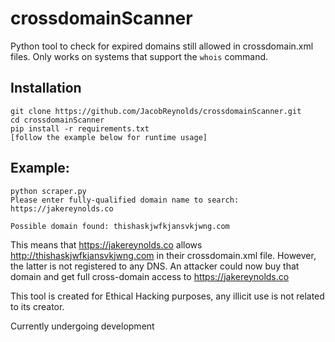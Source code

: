 # crossdomainScanner
Python tool to check for expired domains still allowed in crossdomain.xml files.
Only works on systems that support the `whois` command.

## Installation
```
git clone https://github.com/JacobReynolds/crossdomainScanner.git
cd crossdomainScanner
pip install -r requirements.txt
[follow the example below for runtime usage]
```
## Example:

```
python scraper.py
Please enter fully-qualified domain name to search: https://jakereynolds.co

Possible domain found: thishaskjwfkjansvkjwng.com
```

This means that https://jakereynolds.co allows http://thishaskjwfkjansvkjwng.com in their crossdomain.xml file.  However, the latter is not registered to any DNS.  An attacker could now buy that domain and get full cross-domain access to https://jakereynolds.co

This tool is created for Ethical Hacking purposes, any illicit use is not related to its creator.

Currently undergoing development
